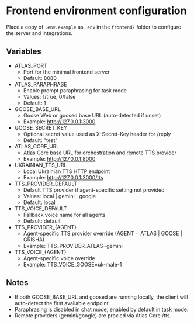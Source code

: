# Frontend environment configuration

Place a copy of `.env.example` as `.env` in the `frontend/` folder to configure the server and integrations.

## Variables

- ATLAS_PORT
  - Port for the minimal frontend server
  - Default: 8080
- ATLAS_PARAPHRASE
  - Enable prompt paraphrasing for task mode
  - Values: 1/true, 0/false
  - Default: 1
- GOOSE_BASE_URL
  - Goose Web or goosed base URL (auto-detected if unset)
  - Example: http://127.0.0.1:3000
- GOOSE_SECRET_KEY
  - Optional secret value used as X-Secret-Key header for /reply
  - Default: "test"
- ATLAS_CORE_URL
  - Atlas Core base URL for orchestration and remote TTS provider
  - Example: http://127.0.0.1:8000
- UKRAINIAN_TTS_URL
  - Local Ukrainian TTS HTTP endpoint
  - Example: http://127.0.0.1:3000/tts
- TTS_PROVIDER_DEFAULT
  - Default TTS provider if agent-specific setting not provided
  - Values: local | gemini | google
  - Default: local
- TTS_VOICE_DEFAULT
  - Fallback voice name for all agents
  - Default: default
- TTS_PROVIDER_{AGENT}
  - Agent-specific TTS provider override (AGENT = ATLAS | GOOSE | GRISHA)
  - Example: TTS_PROVIDER_ATLAS=gemini
- TTS_VOICE_{AGENT}
  - Agent-specific voice override
  - Example: TTS_VOICE_GOOSE=uk-male-1

## Notes
- If both GOOSE_BASE_URL and goosed are running locally, the client will auto-detect the first available endpoint.
- Paraphrasing is disabled in chat mode, enabled by default in task mode.
- Remote providers (gemini/google) are proxied via Atlas Core /tts.
